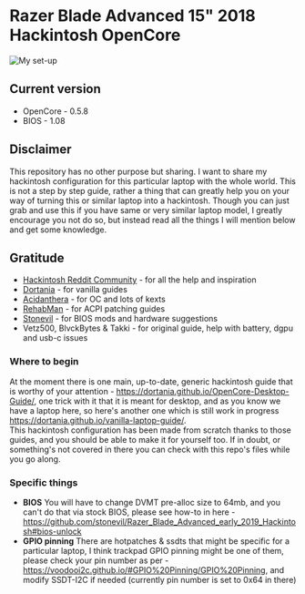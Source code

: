 # Razer Blade Advanced 15" 2018 Hackintosh OpenCore

![My set-up](https://i.imgur.com/9dE0Cr0.jpg "My set-up")

## Current version
* OpenCore - 0.5.8
* BIOS - 1.08

## Disclaimer
This repository has no other purpose but sharing.
I want to share my hackintosh configuration for this particular laptop with the whole world.
This is not a step by step guide, rather a thing that can greatly help you on your way of turning this or similar laptop into a hackintosh.
Though you can just grab and use this if you have same or very similar laptop model, I greatly encourage you not do so, but instead read all the things I will mention below and get some knowledge.

## Gratitude
* [Hackintosh Reddit Community](https://www.reddit.com/r/hackintosh/) - for all the help and inspiration
* [Dortania](https://github.com/dortania) - for vanilla guides
* [Acidanthera](https://github.com/acidanthera) - for OC and lots of kexts
* [RehabMan](https://github.com/RehabMan) - for ACPI patching guides
* [Stonevil](https://github.com/stonevil) - for BIOS mods and hardware suggestions
* Vetz500, BlvckBytes & Takki - for original guide, help with battery, dgpu and usb-c issues


### Where to begin
At the moment there is one main, up-to-date, generic hackintosh guide that is worthy of your attention - https://dortania.github.io/OpenCore-Desktop-Guide/, one trick with it that it is meant for desktop, and as you know we have a laptop here, so here's another one which is still work in progress https://dortania.github.io/vanilla-laptop-guide/.  
This hackintosh configuration has been made from scratch thanks to those guides, and you should be able to make it for yourself too. If in doubt, or something's not covered in there you can check with this repo's files while you go along.

### Specific things
* **BIOS** You will have to change DVMT pre-alloc size to 64mb, and you can't do that via stock BIOS, please see how-to in here - https://github.com/stonevil/Razer_Blade_Advanced_early_2019_Hackintosh#bios-unlock
* **GPIO pinning** There are hotpatches & ssdts that might be specific for a particular laptop, I think trackpad GPIO pinning might be one of them, please check your pin number as per - https://voodooi2c.github.io/#GPIO%20Pinning/GPIO%20Pinning, and modify SSDT-I2C if needed (currently pin number is set to 0x64 in there)

